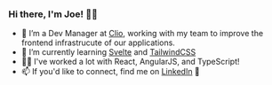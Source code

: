 ### Hi there, I'm Joe! 👋🏻

- 🔭 I’m a Dev Manager at [Clio](clio.com), working with my team to improve the frontend infrastrucute of our applications.
- 🌱 I’m currently learning [Svelte](https://svelte.dev/) and [TailwindCSS](https://tailwindcss.com/)
- 💪🏻 I've worked a lot with React, AngularJS, and TypeScript!
- 📫 If you'd like to connect, find me on [LinkedIn](ca.linkedin.com/in/joekrump/) 🙂

<!--
**joekrump/joekrump** is a ✨ _special_ ✨ repository because its `README.md` (this file) appears on your GitHub profile.

Here are some ideas to get you started:

- 🔭 I’m currently working on ...
- 🌱 I’m currently learning ...
- 👯 I’m looking to collaborate on ...
- 🤔 I’m looking for help with ...
- 💬 Ask me about ...
- 📫 How to reach me: ...
- 😄 Pronouns: ...
- ⚡ Fun fact: ...
-->
